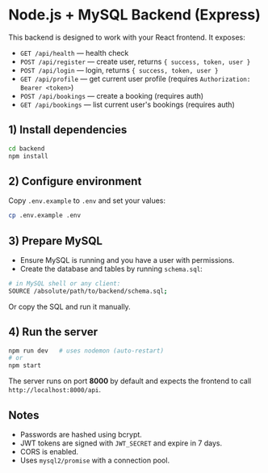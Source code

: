 # Node.js + MySQL Backend (Express)

This backend is designed to work with your React frontend. It exposes:

- `GET /api/health` — health check
- `POST /api/register` — create user, returns `{ success, token, user }`
- `POST /api/login` — login, returns `{ success, token, user }`
- `GET /api/profile` — get current user profile (requires `Authorization: Bearer <token>`)
- `POST /api/bookings` — create a booking (requires auth)
- `GET /api/bookings` — list current user's bookings (requires auth)

## 1) Install dependencies
```bash
cd backend
npm install
```

## 2) Configure environment
Copy `.env.example` to `.env` and set your values:
```bash
cp .env.example .env
```

## 3) Prepare MySQL
- Ensure MySQL is running and you have a user with permissions.
- Create the database and tables by running `schema.sql`:
```bash
# in MySQL shell or any client:
SOURCE /absolute/path/to/backend/schema.sql;
```
Or copy the SQL and run it manually.

## 4) Run the server
```bash
npm run dev   # uses nodemon (auto-restart)
# or
npm start
```

The server runs on port **8000** by default and expects the frontend to call `http://localhost:8000/api`.

## Notes
- Passwords are hashed using bcrypt.
- JWT tokens are signed with `JWT_SECRET` and expire in 7 days.
- CORS is enabled.
- Uses `mysql2/promise` with a connection pool.
